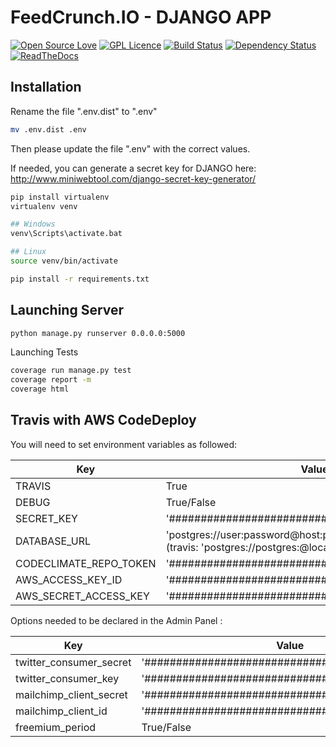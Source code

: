 FeedCrunch.IO - DJANGO APP
====================
[![Open Source Love](https://badges.frapsoft.com/os/v2/open-source.svg?v=103)](https://github.com/ellerbrock/open-source-badges/)
[![GPL Licence](https://badges.frapsoft.com/os/gpl/gpl.svg?v=103)](https://opensource.org/licenses/GPL-3.0/)
[![Build Status](https://travis-ci.com/DEKHTIARJonathan/FeedCrunch.IO.svg?token=Mwzs9s5gJEGyrsnoybN5&branch=master)](https://travis-ci.com/DEKHTIARJonathan/FeedCrunch.IO)
[![Dependency Status](https://beta.gemnasium.com/badges/github.com/DEKHTIARJonathan/FeedCrunch.IO.svg)](https://beta.gemnasium.com/projects/github.com/DEKHTIARJonathan/FeedCrunch.IO)
[![ReadTheDocs](https://img.shields.io/badge/docs-latest-brightgreen.svg?style=flat&maxAge=86400)](http://feedcrunch.readthedocs.io/en/latest/)

## Installation

Rename the file ".env.dist" to ".env"
```sh
mv .env.dist .env
```

Then please update the file ".env" with the correct values.

If needed, you can generate a secret key for DJANGO here: http://www.miniwebtool.com/django-secret-key-generator/

```sh
pip install virtualenv
virtualenv venv

## Windows
venv\Scripts\activate.bat

## Linux
source venv/bin/activate

pip install -r requirements.txt
```

## Launching Server

```sh
python manage.py runserver 0.0.0.0:5000
```

Launching Tests

```sh
coverage run manage.py test
coverage report -m
coverage html
```

## Travis with AWS CodeDeploy

You will need to set environment variables as followed:

| Key                      | Value                                                                                                    |
|--------------------------|----------------------------------------------------------------------------------------------------------|
| TRAVIS                   | True                                                                                                     |
| DEBUG                    | True/False                                                                                               |
| SECRET_KEY               | '##############################################'                                                         |
| DATABASE_URL             | 'postgres://user:password@host:port/Database'<br>(travis: 'postgres://postgres:@localhost:5432/travisci')|
| CODECLIMATE_REPO_TOKEN   | '##############################################'                                                         |
| AWS_ACCESS_KEY_ID        | '##############################################'	                                                        |
| AWS_SECRET_ACCESS_KEY    | '##############################################'                                                         |


Options needed to be declared in the Admin Panel :

| Key                      | Value                                            |
|--------------------------|--------------------------------------------------|
| twitter_consumer_secret  | '##############################################' |
| twitter_consumer_key     | '##############################################' |
| mailchimp_client_secret  | '##############################################' |
| mailchimp_client_id      | '##############################################' |
| freemium_period          | True/False                                       |
